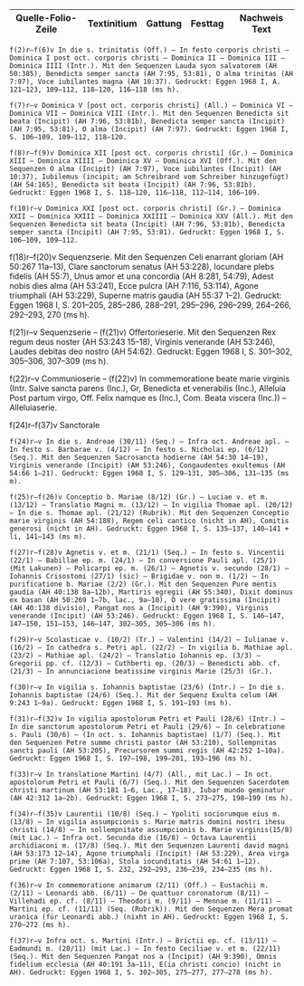 | Quelle-Folio-Zeile | Textinitium | Gattung | Festtag | Nachweis Text |
|--|--|--|--|--|








    f(2)r–f(6)v In die s. trinitatis (Off.) – In festo corporis christi – Dominica I post oct. corporis christi – Dominica II – Dominica III – Dominica IIII (Intr.). Mit den Sequenzen Lauda syon salvatorem (AH 50:385), Benedicta semper sancta (AH 7:95, 53:81), O alma trinitas (AH 7:97), Voce iubilantes magna (AH 10:37). Gedruckt: Eggen 1968 I, A. 121–123, 109–112, 118–120, 116–118 (ms h).

    f(7)r–v Dominica V [post oct. corporis christi] (All.) – Dominica VI – Dominica VII – Dominica VIII (Intr.). Mit den Sequenzen Benedicta sit beata (Incipit) (AH 7:96, 53:81b), Benedicta semper sancta (Incipit) (AH 7:95, 53:81), O alma (Incipit) (AH 7:97). Gedruckt: Eggen 1968 I, S. 106–109, 109–112, 118–120.

    f(8)r–f(9)v Dominica XII [post oct. corporis christi] (Gr.) – Dominica XIII – Dominica XIIII – Dominica XV – Dominica XVI (Off.). Mit den Sequenzen O alma (Incipit) (AH 7:97), Voce iubilantes (Incipit) (AH 10:37), Iubilemus (incipit; am Schreibrand vom Schreiber hinzugefügt) (AH 54:165), Benedicta sit beata (Incipit) (AH 7:96, 53:81b). Gedruckt: Eggen 1968 I, S. 118–120, 116–118, 112–114, 106–109.

    f(10)r–v Dominica XXI [post oct. corporis christi] (Gr.) – Dominica XXII – Dominica XXIII – Dominica XXIIII – Dominica XXV (All.). Mit den Sequenzen Benedicta sit beata (Incipit) (AH 7:96, 53:81b), Benedicta semper sancta (Incipit) (AH 7:95, 53:81). Gedruckt: Eggen 1968 I, S. 106–109, 109–112.



f(18)r–f(20)v Sequenzserie. Mit den Sequenzen Celi enarrant gloriam (AH 50:267 11a–13), Clare sanctorum senatus (AH 53:228), Iocundare plebs fidelis (AH 55:7), Unus amor et una concordia (AH 8:281, 54:79), Adest nobis dies alma (AH 53:241), Ecce pulcra (AH 7:116, 53:114), Agone triumphali (AH 53:229), Superne matris gaudia (AH 55:37 1–2). Gedruckt: Eggen 1968 I, S. 201–205, 285–286, 288–291, 295–296, 296–299, 264–266, 292–293, 270 (ms h).

f(21)r–v Sequenzserie – (f(21)v) Offertorieserie. Mit den Sequenzen Rex regum deus noster (AH 53:243 15–18), Virginis venerande (AH 53:246), Laudes debitas deo nostro (AH 54:62). Gedruckt: Eggen 1968 I, S. 301–302, 305–306, 307–309 (ms h).

f(22)r–v Communioserie – (f(22)v) In commemoratione beate marie virginis (Intr. Salve sancta parens (Inc.), Gr, Benedicta et venerabilis (Inc.), Alleluia Post partum virgo, Off. Felix namque es (Inc.), Com. Beata viscera (Inc.)) – Alleluiaserie.

f(24)r–f(37)v Sanctorale

    f(24)r–v In die s. Andreae (30/11) (Seq.) – Infra oct. Andreae apl. – In festo s. Barbarae v. (4/12) – In festo s. Nicholai ep. (6/12) (Seq.). Mit den Sequenzen Sacrosancta hodierne (AH 54:30 14–19), Virginis venerande (Incipit) (AH 53:246), Congaudentes exultemus (AH 54:66 1–21). Gedruckt: Eggen 1968 I, S. 129–131, 305–306, 131–135 (ms m).

    f(25)r–f(26)v Conceptio b. Mariae (8/12) (Gr.) – Luciae v. et m. (13/12) – Translatio Magni m. (13/12) – In vigilia Thomae apl. (20/12) – In die s. Thomae apl. (21/12) (Rubrik). Mit den Sequenzen Conceptio marie virginis (AH 54:188), Regem celi cantico (nicht in AH), Comitis generosi (nicht in AH). Gedruckt: Eggen 1968 I, S. 135–137, 140–141 + li, 141–143 (ms m).

    f(27)r–f(28)v Agnetis v. et m. (21/1) (Seq.) – In festo s. Vincentii (22/1) – Babillae ep. m. (24/1) – In conversione Pauli apl. (25/1) (Mit Lakunen) – Policarpi ep. m. (26/1) – Agnetis v. secundo (28/1) – Iohannis Crisostomi (27/1) (sic) – Brigidae v. non m. (1/2) – In purificatione b. Mariae (2/2) (Gr.). Mit den Sequenzen Pure mentis gaudia (AH 40:138 8a–12b), Martiris egregii (AH 55:340), Dixit dominus ex basan (AH 50:269 1–7b, lac., 9a–10), O vere gratissima (Incipit) (AH 40:138 divisio), Pangat nos a (Incipit) (AH 9:390), Virginis venerande (Incipit) (AH 53:246). Gedruckt: Eggen 1968 I, S. 146–147, 147–150, 151–153, 146–147, 302–305, 305–306 (ms h).

    f(29)r–v Scolasticae v. (10/2) (Tr.) – Valentini (14/2) – Iulianae v. (16/2) – In cathedra s. Petri apl. (22/2) – In vigilia b. Mathiae apl. (23/2) – Mathiae apl. (24/2) – Translatio Iohannis ep. (3/3) – Gregorii pp. cf. (12/3) – Cuthberti ep. (20/3) – Benedicti abb. cf. (21/3) – In annunciacione beatissime virginis Marie (25/3) (Gr.).

    f(30)r–v In vigilia s. Iohannis baptistae (23/6) (Intr.) – In die s. Iohannis baptistae (24/6) (Seq.). Mit der Sequenz Exulta celum (AH 9:243 1–9a). Gedruckt: Eggen 1968 I, S. 191–193 (ms h).

    f(31)r–f(32)v In vigilia apostolorum Petri et Pauli (28/6) (Intr.) – In die sanctorum apostolorum Petri et Pauli (29/6) – In celebratione s. Pauli (30/6) – (In oct. s. Iohannis baptistae) (1/7) (Seq.). Mit den Sequenzen Petre summe christi pastor (AH 53:210), Sollempnitas sancti pauli (AH 53:205), Precursorem summi regis (AH 42:252 1–10a). Gedruckt: Eggen 1968 I, S. 197–198, 199–201, 193–196 (ms h).

    f(33)r–v In translatione Martini (4/7) (All., mit Lac.) – In oct. apostolorum Petri et Pauli (6/7) (Seq.). Mit den Sequenzen Sacerdotem christi martinum (AH 53:181 1–6, Lac., 17–18), Iubar mundo geminatur (AH 42:312 1a–2b). Gedruckt: Eggen 1968 I, S. 273–275, 198–199 (ms h).

    f(34)r–f(35)v Laurentii (10/8) (Seq.) – Ypoliti sociorumque eius m. (13/8) – In vigilia assumpcionis s. Marie matris domini nostri ihesu christi (14/8) – In sollempnitate assumpcionis b. Marie virginis(15/8) (mit Lac.) – Infra oct. Secunda die (16/8) – Octava Laurentii archidiaconi m. (17/8) (Seq.). Mit den Sequenzen Laurenti david magni (AH 53:173 12–14), Agone triumphali (Incipit) (AH 53:229), Area virga prime (AH 7:107, 53:106a), Stola iocunditatis (AH 54:61 1–12). Gedruckt: Eggen 1968 I, S. 232, 292–293, 236–239, 234–235 (ms h).

    f(36)r–v In commemoratione animarum (2/11) (Off.) – Eustachii m. (2/11) – Leonardi abb. (6/11) – De quattuor coronatorum (8/11) – Villehadi ep. cf. (8/11) – Theodori m. (9/11) – Mennae m. (11/11) – Martini ep. cf. (11/11) (Seq. (Rubrik)). Mit den Sequenzen Mera promat uranica (für Leonardi abb.) (nixht in AH). Gedruckt: Eggen 1968 I, S. 270–272 (ms h).

    f(37)r–v Infra oct. s. Martini (Intr.) – Brictii ep. cf. (13/11) – Eadmundi m. (20/11) (mit Lac.) – In festo Ceciliae v. et m. (22/11) (Seq.). Mit den Sequenzen Pangat nos a (Incipit) (AH 9:390), Omnis fidelium ecclesia (AH 40:191 3a–11), E(ia christi concio) (nicht in AH). Gedruckt: Eggen 1968 I, S. 302–305, 275–277, 277–278 (ms h).


